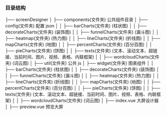 ### 目录结构

├── screenDesigner
│ ├── components(文件夹) 公共组件目录
│ ├── config(文件夹) 配置 json
│ │ ├── barCharts(文件夹) (柱状图)
│ │ ├── decorateCharts(文件夹) (装饰图)
│ │ ├── funnelCharts(文件夹) (漏斗图)
│ │ ├── heatmap(文件夹) (热力图)
│ │ ├── lineCharts(文件夹) (折线图)
│ │ ├── mapCharts(文件夹) (地图)
│ │ ├── percentCharts(文件夹) (百分百图)
│ │ ├── pieCharts(文件夹) (饼图)
│ │ ├── texts(文件夹) (文本、滚动文本、超链接、当前时间、图片、视频、表格、内联框架)
│ │ ├── wordcloudCharts(文件夹) (词云图)
│ ├── util(文件夹) 公共 js
│ ├── widget(文件夹) 图表组件
│ │ ├── barCharts(文件夹) (柱状图)
│ │ ├── decorateCharts(文件夹) (装饰图)
│ │ ├── funnelCharts(文件夹) (漏斗图)
│ │ ├── heatmap(文件夹) (热力图)
│ │ ├── lineCharts(文件夹) (折线图)
│ │ ├── mapCharts(文件夹) (地图)
│ │ ├── percentCharts(文件夹) (百分百图)
│ │ ├── pieCharts(文件夹) (饼图)
│ │ ├── texts(文件夹) (文本、滚动文本、超链接、当前时间、图片、视频、表格、内联框架)
│ │ ├── wordcloudCharts(文件夹) (词云图)
│ ├── index.vue 大屏设计器
│ ├── preview.vue 预览大屏
